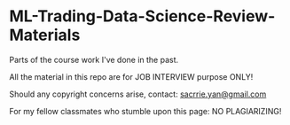 # ML-Trading-Data-Science-Review-Materials
Parts of the course work I've done in the past. 

All the material in this repo are for JOB INTERVIEW purpose ONLY!




Should any copyright concerns arise, contact: sacrrie.yan@gmail.com

For my fellow classmates who stumble upon this page: NO PLAGIARIZING!
